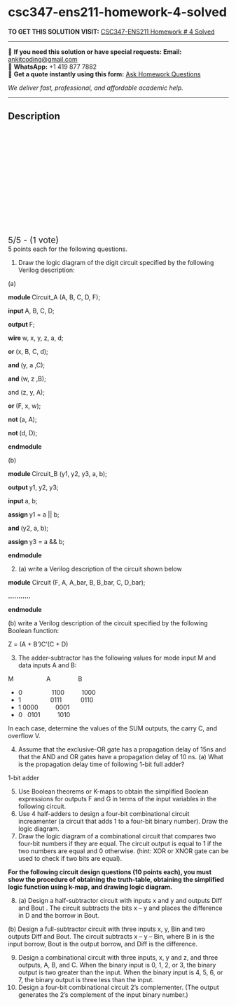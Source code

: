 # csc347-ens211-homework-4-solved
**TO GET THIS SOLUTION VISIT:** [CSC347-ENS211 Homework # 4 Solved](https://www.ankitcodinghub.com/product/csc347-ens211-homework-4-solved/)


---

📩 **If you need this solution or have special requests:** **Email:** ankitcoding@gmail.com  
📱 **WhatsApp:** +1 419 877 7882  
📄 **Get a quote instantly using this form:** [Ask Homework Questions](https://www.ankitcodinghub.com/services/ask-homework-questions/)

*We deliver fast, professional, and affordable academic help.*

---

<h2>Description</h2>



<div class="kk-star-ratings kksr-auto kksr-align-center kksr-valign-top" data-payload="{&quot;align&quot;:&quot;center&quot;,&quot;id&quot;:&quot;94075&quot;,&quot;slug&quot;:&quot;default&quot;,&quot;valign&quot;:&quot;top&quot;,&quot;ignore&quot;:&quot;&quot;,&quot;reference&quot;:&quot;auto&quot;,&quot;class&quot;:&quot;&quot;,&quot;count&quot;:&quot;1&quot;,&quot;legendonly&quot;:&quot;&quot;,&quot;readonly&quot;:&quot;&quot;,&quot;score&quot;:&quot;5&quot;,&quot;starsonly&quot;:&quot;&quot;,&quot;best&quot;:&quot;5&quot;,&quot;gap&quot;:&quot;4&quot;,&quot;greet&quot;:&quot;Rate this product&quot;,&quot;legend&quot;:&quot;5\/5 - (1 vote)&quot;,&quot;size&quot;:&quot;24&quot;,&quot;title&quot;:&quot;CSC347-ENS211 Homework # 4 Solved&quot;,&quot;width&quot;:&quot;138&quot;,&quot;_legend&quot;:&quot;{score}\/{best} - ({count} {votes})&quot;,&quot;font_factor&quot;:&quot;1.25&quot;}">

<div class="kksr-stars">

<div class="kksr-stars-inactive">
            <div class="kksr-star" data-star="1" style="padding-right: 4px">


<div class="kksr-icon" style="width: 24px; height: 24px;"></div>
        </div>
            <div class="kksr-star" data-star="2" style="padding-right: 4px">


<div class="kksr-icon" style="width: 24px; height: 24px;"></div>
        </div>
            <div class="kksr-star" data-star="3" style="padding-right: 4px">


<div class="kksr-icon" style="width: 24px; height: 24px;"></div>
        </div>
            <div class="kksr-star" data-star="4" style="padding-right: 4px">


<div class="kksr-icon" style="width: 24px; height: 24px;"></div>
        </div>
            <div class="kksr-star" data-star="5" style="padding-right: 4px">


<div class="kksr-icon" style="width: 24px; height: 24px;"></div>
        </div>
    </div>

<div class="kksr-stars-active" style="width: 138px;">
            <div class="kksr-star" style="padding-right: 4px">


<div class="kksr-icon" style="width: 24px; height: 24px;"></div>
        </div>
            <div class="kksr-star" style="padding-right: 4px">


<div class="kksr-icon" style="width: 24px; height: 24px;"></div>
        </div>
            <div class="kksr-star" style="padding-right: 4px">


<div class="kksr-icon" style="width: 24px; height: 24px;"></div>
        </div>
            <div class="kksr-star" style="padding-right: 4px">


<div class="kksr-icon" style="width: 24px; height: 24px;"></div>
        </div>
            <div class="kksr-star" style="padding-right: 4px">


<div class="kksr-icon" style="width: 24px; height: 24px;"></div>
        </div>
    </div>
</div>


<div class="kksr-legend" style="font-size: 19.2px;">
            5/5 - (1 vote)    </div>
    </div>
5 points each for the following questions.

<ol>
<li>Draw the logic diagram of the digit circuit specified by the following Verilog description:</li>
</ol>
(a)

<strong>module </strong>Circuit_A (A, B, C, D, F);

<strong>input </strong>A, B, C, D;

<strong>output </strong>F;

<strong>wire </strong>w, x, y, z, a, d;

<strong>or </strong>(x, B, C, d);

<strong>and </strong>(y, a ,C);

<strong>and </strong>(w, z ,B);

and (z, y, A);

<strong>or </strong>(F, x, w);

<strong>not </strong>(a, A);

<strong>not </strong>(d, D);

<strong>endmodule</strong>

(b)

<strong>module </strong>Circuit_B (y1, y2, y3, a, b);

<strong>output </strong>y1, y2, y3;

<strong>input </strong>a, b;

<strong>assign </strong>y1 = a || b;

<strong>and </strong>(y2, a, b);

<strong>assign </strong>y3 = a &amp;&amp; b;

<strong>endmodule</strong>

<ol start="2">
<li>(a) write a Verilog description of the circuit shown below</li>
</ol>
<strong>module</strong> Circuit (F, A, A_bar, B, B_bar, C, D_bar);

<strong>………..</strong>

<strong>endmodule</strong>

(b) write a Verilog description of the circuit specified by the following Boolean function:

Z = (A + B’)C’(C + D)

<ol start="3">
<li>The adder-subtractor has the following values for mode input M and data inputs A and B:</li>
</ol>
M&nbsp;&nbsp;&nbsp;&nbsp;&nbsp;&nbsp;&nbsp;&nbsp;&nbsp;&nbsp;&nbsp;&nbsp;&nbsp;&nbsp;&nbsp;&nbsp;&nbsp;&nbsp; A&nbsp;&nbsp;&nbsp;&nbsp;&nbsp;&nbsp;&nbsp;&nbsp;&nbsp;&nbsp;&nbsp;&nbsp;&nbsp;&nbsp;&nbsp; B

<ul>
<li>0&nbsp;&nbsp;&nbsp;&nbsp;&nbsp;&nbsp;&nbsp;&nbsp;&nbsp;&nbsp;&nbsp;&nbsp;&nbsp;&nbsp;&nbsp;&nbsp; 1100&nbsp;&nbsp;&nbsp;&nbsp;&nbsp;&nbsp;&nbsp;&nbsp;&nbsp; 1000</li>
<li>1&nbsp;&nbsp;&nbsp;&nbsp;&nbsp;&nbsp;&nbsp;&nbsp;&nbsp;&nbsp;&nbsp;&nbsp;&nbsp;&nbsp;&nbsp;&nbsp; 0111&nbsp;&nbsp;&nbsp;&nbsp;&nbsp;&nbsp;&nbsp;&nbsp;&nbsp;&nbsp; 0110</li>
<li>1 0000&nbsp;&nbsp;&nbsp;&nbsp;&nbsp;&nbsp;&nbsp;&nbsp;&nbsp; 0001</li>
<li>0 &nbsp;&nbsp;0101&nbsp;&nbsp;&nbsp;&nbsp;&nbsp;&nbsp;&nbsp;&nbsp;&nbsp; 1010</li>
</ul>
In each case, determine the values of the SUM outputs, the carry C, and overflow V.

<ol start="4">
<li>Assume that the exclusive-OR gate has a propagation delay of 15ns and that the AND and OR gates have a propagation delay of 10 ns. (a) What is the propagation delay time of following 1-bit full adder?</li>
</ol>
1-bit adder

<ol start="5">
<li>Use Boolean theorems or K-maps to obtain the simplified Boolean expressions for outputs F and G in terms of the input variables in the following circuit.</li>
<li>Use 4 half-adders to design a four-bit combinational circuit increamenter (a circuit that adds 1 to a four-bit binary number). Draw the logic diagram.</li>
<li>Draw the logic diagram of a combinational circuit that compares two four-bit numbers if they are equal. The circuit output is equal to 1 if the two numbers are equal and 0 otherwise. (hint: XOR or XNOR gate can be used to check if two bits are equal).</li>
</ol>
<strong>For the following circuit design questions (10 points each), you must show the procedure of obtaining the truth-table, obtaining the simplified logic function using k-map, and drawing logic diagram. </strong>

<ol start="8">
<li>(a) Design a half-subtractor circuit with inputs x and y and outputs Diff and Bout . The circuit subtracts the bits x – y and places the difference in D and the borrow in Bout.</li>
</ol>
(b) Design a full-subtractor circuit with three inputs x, y, Bin and two outputs Diff and Bout. The circuit subtracts x – y – Bin, where B in is the input borrow, Bout is the output borrow, and Diff is the difference.

<ol start="9">
<li>Design a combinational circuit with three inputs, x, y and z, and three outputs, A, B, and C. When the binary input is 0, 1, 2, or 3, the binary output is two greater than the input. When the binary input is 4, 5, 6, or 7, the binary output is three less than the input.</li>
<li>Design a four-bit combinational circuit 2’s complementer. (The output generates the 2’s complement of the input binary number.)</li>
</ol>
&nbsp;
